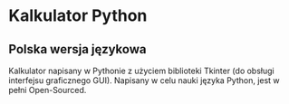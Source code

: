 # Kalkulator Python
## Polska wersja językowa

Kalkulator napisany w Pythonie z użyciem biblioteki Tkinter (do obsługi interfejsu graficznego GUI).
Napisany w celu nauki języka Python, jest w pełni Open-Sourced.
